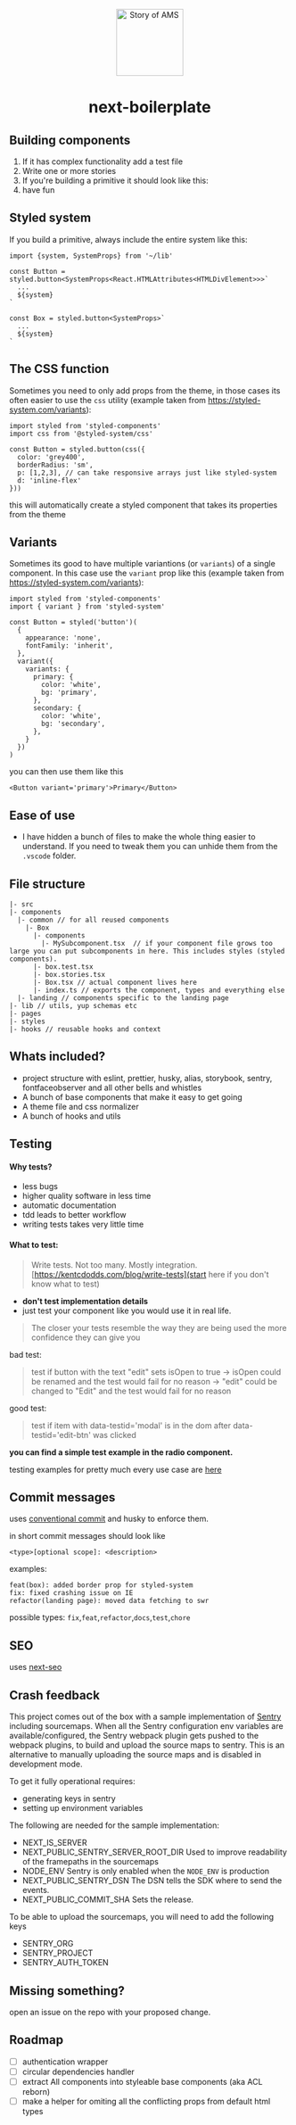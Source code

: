 <p align="center">
  <a href="https://storyofams.com/" target="_blank" align="center">
    <img src="https://storyofams.com/blog/story-of-ams-logo-small@3x.png" alt="Story of AMS" width="120">
  </a>
  <h1 align="center">next-boilerplate</h1>
</p>

## Building components

1. If it has complex functionality add a test file
2. Write one or more stories
3. If you're building a primitive it should look like this:
4. have fun

## Styled system

If you build a primitive, always include the entire system like this:

```
import {system, SystemProps} from '~/lib'

const Button = styled.button<SystemProps<React.HTMLAttributes<HTMLDivElement>>>`
  ...
  ${system}
`

const Box = styled.button<SystemProps>`
  ...
  ${system}
`
```

## The CSS function

Sometimes you need to only add props from the theme, in those cases its often easier to use the `css` utility (example taken from https://styled-system.com/variants):

```
import styled from 'styled-components'
import css from '@styled-system/css'

const Button = styled.button(css({
  color: 'grey400',
  borderRadius: 'sm',
  p: [1,2,3], // can take responsive arrays just like styled-system
  d: 'inline-flex'
}))
```

this will automatically create a styled component that takes its properties from the theme

## Variants

Sometimes its good to have multiple variantions (or `variants`) of a single component. In this case use the `variant` prop like this (example taken from https://styled-system.com/variants):

```
import styled from 'styled-components'
import { variant } from 'styled-system'

const Button = styled('button')(
  {
    appearance: 'none',
    fontFamily: 'inherit',
  },
  variant({
    variants: {
      primary: {
        color: 'white',
        bg: 'primary',
      },
      secondary: {
        color: 'white',
        bg: 'secondary',
      },
    }
  })
)
```

you can then use them like this

```
<Button variant='primary'>Primary</Button>
```

## Ease of use

- I have hidden a bunch of files to make the whole thing easier to understand. If you need to tweak them you can unhide them from the `.vscode` folder.

## File structure

```
|- src
|- components
  |- common // for all reused components
    |- Box
      |- components
        |- MySubcomponent.tsx  // if your component file grows too large you can put subcomponents in here. This includes styles (styled components).
      |- box.test.tsx
      |- box.stories.tsx
      |- Box.tsx // actual component lives here
      |- index.ts // exports the component, types and everything else
  |- landing // components specific to the landing page
|- lib // utils, yup schemas etc
|- pages
|- styles
|- hooks // reusable hooks and context
```

## Whats included?

- project structure with eslint, prettier, husky, alias, storybook, sentry, fontfaceobserver and all other bells and whistles
- A bunch of base components that make it easy to get going
- A theme file and css normalizer
- A bunch of hooks and utils

## Testing

#### Why tests?

- less bugs
- higher quality software in less time
- automatic documentation
- tdd leads to better workflow
- writing tests takes very little time

#### What to test:

> Write tests. Not too many. Mostly integration.
> [https://kentcdodds.com/blog/write-tests](start here if you don't know what to test)

- **don't test implementation details**
- just test your component like you would use it in real life.

> The closer your tests resemble the way they are being used the more confidence they can give you

bad test:

> test if button with the text "edit" sets isOpen to true
> -> isOpen could be renamed and the test would fail for no reason
> -> "edit" could be changed to "Edit" and the test would fail for no reason

good test:

> test if item with data-testid='modal' is in the dom after data-testid='edit-btn' was clicked

**you can find a simple test example in the radio component.**

testing examples for pretty much every use case are [here](https://github.com/kentcdodds/react-testing-library-course)

## Commit messages

uses [conventional commit](https://www.conventionalcommits.org/en/v1.0.0/) and husky to enforce them.

in short commit messages should look like

```
<type>[optional scope]: <description>
```

examples:

```
feat(box): added border prop for styled-system
fix: fixed crashing issue on IE
refactor(landing page): moved data fetching to swr
```

possible types: `fix`,`feat`,`refactor`,`docs`,`test`,`chore`

## SEO

uses [next-seo](https://github.com/garmeeh/next-seo)

## Crash feedback

This project comes out of the box with a sample implementation of [Sentry](https://sentry.io/welcome/) including sourcemaps. When all the Sentry configuration env variables are available/configured, 
the Sentry webpack plugin gets pushed to the webpack plugins, to build and upload the source maps to sentry.
This is an alternative to manually uploading the source maps and is disabled in development mode.

To get it fully operational requires:

- generating keys in sentry
- setting up environment variables

The following are needed for the sample implementation:
- NEXT_IS_SERVER
- NEXT_PUBLIC_SENTRY_SERVER_ROOT_DIR
  Used to improve readability of the framepaths in the sourcemaps
- NODE_ENV
  Sentry is only enabled when the `NODE_ENV` is production
- NEXT_PUBLIC_SENTRY_DSN
  The DSN tells the SDK where to send the events.
- NEXT_PUBLIC_COMMIT_SHA
  Sets the release.

To be able to upload the sourcemaps, you will need to add the following keys
- SENTRY_ORG
- SENTRY_PROJECT
- SENTRY_AUTH_TOKEN

## Missing something?

open an issue on the repo with your proposed change.

## Roadmap

- [ ] authentication wrapper
- [ ] circular dependencies handler
- [ ] extract All components into styleable base components (aka ACL reborn)
- [ ] make a helper for omiting all the conflicting props from default html types
